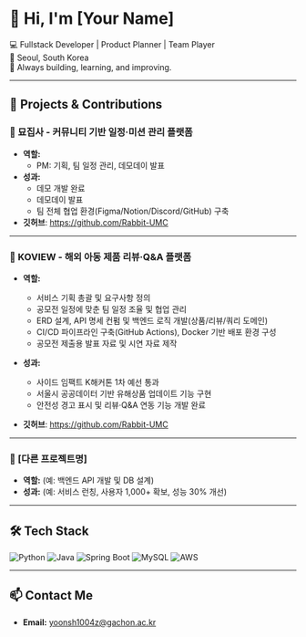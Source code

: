 # 👋 Hi, I'm [Your Name]

💻 Fullstack Developer | Product Planner | Team Player  
📍 Seoul, South Korea  
🚀 Always building, learning, and improving.

---

## 💼 Projects & Contributions

### 🐾 묘집사 - 커뮤니티 기반 일정·미션 관리 플랫폼
- **역할:** 
  - PM: 기획, 팀 일정 관리, 데모데이 발표
- **성과:**  
  - 데모 개발 완료
  - 데모데이 발표
  - 팀 전체 협업 환경(Figma/Notion/Discord/GitHub) 구축
- **깃허브**: https://github.com/Rabbit-UMC

---
### 🛒 KOVIEW - 해외 아동 제품 리뷰·Q&A 플랫폼
- **역할:**  
  - 서비스 기획 총괄 및 요구사항 정의  
  - 공모전 일정에 맞춘 팀 일정 조율 및 협업 관리  
  - ERD 설계, API 명세 컨펌 및 백엔드 로직 개발(상품/리뷰/쿼리 도메인)  
  - CI/CD 파이프라인 구축(GitHub Actions), Docker 기반 배포 환경 구성  
  - 공모전 제출용 발표 자료 및 시연 자료 제작

- **성과:**  
  - 사이드 임팩트 K해커톤 1차 예선 통과  
  - 서울시 공공데이터 기반 유해상품 업데이트 기능 구현  
  - 안전성 경고 표시 및 리뷰·Q&A 연동 기능 개발 완료
- **깃허브**: https://github.com/Rabbit-UMC

---

### 📱 [다른 프로젝트명]
- **역할:** (예: 백엔드 API 개발 및 DB 설계)
- **성과:** (예: 서비스 런칭, 사용자 1,000+ 확보, 성능 30% 개선)

---

## 🛠 Tech Stack

![Python](https://img.shields.io/badge/Python-3776AB?style=for-the-badge&logo=python&logoColor=white)
![Java](https://img.shields.io/badge/Java-007396?style=for-the-badge&logo=java&logoColor=white)
![Spring Boot](https://img.shields.io/badge/Spring_Boot-6DB33F?style=for-the-badge&logo=springboot&logoColor=white)
![MySQL](https://img.shields.io/badge/MySQL-005C84?style=for-the-badge&logo=mysql&logoColor=white)
![AWS](https://img.shields.io/badge/AWS-FF9900?style=for-the-badge&logo=amazonaws&logoColor=white)

---

## 📫 Contact Me
- **Email:** yoonsh1004z@gachon.ac.kr
